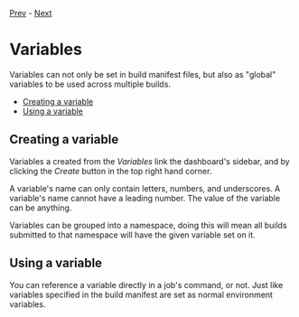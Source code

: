 [Prev](/user/keys) - [Next](/user/webhooks)

# Variables

Variables can not only be set in build manifest files, but also as "global"
variables to be used across multiple builds.

* [Creating a variable](#creating-a-variable)
* [Using a variable](#using-a-variable)

## Creating a variable

Variables a created from the *Variables* link the dashboard's sidebar, and by
clicking the *Create* button in the top right hand corner.

A variable's name can only contain letters, numbers, and underscores. A
variable's name cannot have a leading number. The value of the variable
can be anything.

Variables can be grouped into a namespace, doing this will mean all builds
submitted to that namespace will have the given variable set on it.

## Using a variable

You can reference a variable directly in a job's command, or not. Just like
variables specified in the build manifest are set as normal environment
variables.

